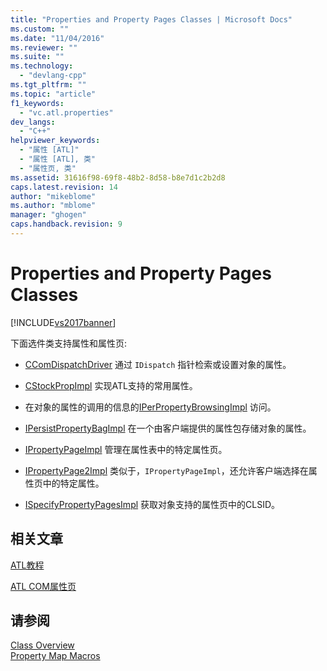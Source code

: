 ```yaml
---
title: "Properties and Property Pages Classes | Microsoft Docs"
ms.custom: ""
ms.date: "11/04/2016"
ms.reviewer: ""
ms.suite: ""
ms.technology: 
  - "devlang-cpp"
ms.tgt_pltfrm: ""
ms.topic: "article"
f1_keywords: 
  - "vc.atl.properties"
dev_langs: 
  - "C++"
helpviewer_keywords: 
  - "属性 [ATL]"
  - "属性 [ATL], 类"
  - "属性页, 类"
ms.assetid: 31616f98-69f8-48b2-8d58-b8e7d1c2b2d8
caps.latest.revision: 14
author: "mikeblome"
ms.author: "mblome"
manager: "ghogen"
caps.handback.revision: 9
---
```

# Properties and Property Pages Classes
[!INCLUDE[vs2017banner](../assembler/inline/includes/vs2017banner.md)]

下面选件类支持属性和属性页:  
  
-   [CComDispatchDriver](../Topic/CComDispatchDriver.md) 通过 `IDispatch` 指针检索或设置对象的属性。  
  
-   [CStockPropImpl](../atl/reference/cstockpropimpl-class.md) 实现ATL支持的常用属性。  
  
-   在对象的属性的调用的信息的[IPerPropertyBrowsingImpl](../atl/reference/iperpropertybrowsingimpl-class.md) 访问。  
  
-   [IPersistPropertyBagImpl](../atl/reference/ipersistpropertybagimpl-class.md) 在一个由客户端提供的属性包存储对象的属性。  
  
-   [IPropertyPageImpl](../atl/reference/ipropertypageimpl-class.md) 管理在属性表中的特定属性页。  
  
-   [IPropertyPage2Impl](../atl/reference/ipropertypage2impl-class.md) 类似于，`IPropertyPageImpl`，还允许客户端选择在属性页中的特定属性。  
  
-   [ISpecifyPropertyPagesImpl](../atl/reference/ispecifypropertypagesimpl-class.md) 获取对象支持的属性页中的CLSID。  
  
## 相关文章  
 [ATL教程](../atl/active-template-library-atl-tutorial.md)  
  
 [ATL COM属性页](../atl/atl-com-property-pages.md)  
  
## 请参阅  
 [Class Overview](../atl/atl-class-overview.md)   
 [Property Map Macros](../atl/reference/property-map-macros.md)